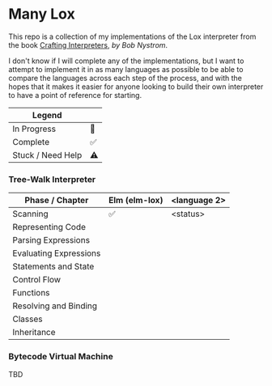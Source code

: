 # Many Lox

This repo is a collection of my implementations of the Lox interpreter from the book [Crafting Interpreters](https://craftinginterpreters.com/), _by Bob Nystrom_.

I don't know if I will complete any of the implementations, but I want to attempt to implement it in as many languages as possible to be able to compare the languages across each step of the process, and with the hopes that it makes it easier for anyone looking to build their own interpreter to have a point of reference for starting.

| Legend            |     |
| ----------------- | --- |
| In Progress       | 🚧  |
| Complete          | ✅  |
| Stuck / Need Help | ⚠️  |

### Tree-Walk Interpreter

| Phase / Chapter        | Elm (elm-lox) | \<language 2> |
| ---------------------- | ------------- | ------------- |
| Scanning               | ✅            | \<status>     |
| Representing Code      |               |               |
| Parsing Expressions    |               |               |
| Evaluating Expressions |               |               |
| Statements and State   |               |               |
| Control Flow           |               |               |
| Functions              |               |               |
| Resolving and Binding  |               |               |
| Classes                |               |               |
| Inheritance            |               |               |

### Bytecode Virtual Machine

TBD
